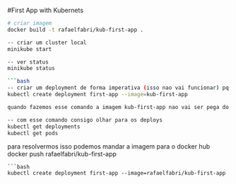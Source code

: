 #First App with Kubernets

```bash     
# criar imagem
docker build -t rafaelfabri/kub-first-app .
```

```bash     
-- criar um cluster local 
minikube start
```

```bash     
-- ver status 
minikube status

```bash     
-- criar um deployment de forma imperativa (isso nao vai funcionar) pq esta pegando pelo nome local da imagem 
kubectl create deployment first-app --image=kub-first-app
```

```bash     
quando fazemos esse comando a imagem kub-first-app nao vai ser pega do local host e enviada para a virtual machine -> na verdade com esse comando acima ele vai buscar no cluster por kub-first-app podemos ver os erros com o codigo abaixo
```
 
 ```bash     
-- com esse comando consigo olhar para os deploys
kubectl get deployments
kubectl get pods
```

para resolvermos isso podemos mandar a imagem para o docker hub
docker push rafaelfabri/kub-first-app
```
```bash     
kubectl create deployment first-app --image=rafaelfabri/kub-first-app
```



